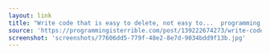 ```yaml
---
layout: link
title: "Write code that is easy to delete, not easy to...  programming is terrible"
source: 'https://programmingisterrible.com/post/139222674273/write-code-that-is-easy-to-delete-not-easy-to'
screenshot: 'screenshots/77606dd5-779f-48e2-8e7d-9034bdd9f13b.jpg'
---
```


